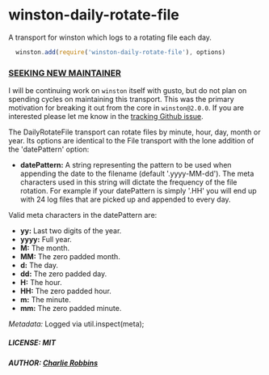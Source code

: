# winston-daily-rotate-file
A transport for winston which logs to a rotating file each day.

``` js
  winston.add(require('winston-daily-rotate-file'), options)
```

### [SEEKING NEW MAINTAINER][maintainer-issue]

I will be continuing work on `winston` itself with gusto, but do not plan on spending cycles on maintaining this transport. This was the primary motivation for breaking it out from the core in `winston@2.0.0`. If you are interested please let me know in the [tracking Github issue][maintainer-issue].

The DailyRotateFile transport can rotate files by minute, hour, day, month or year. Its options are identical to the File transport with the lone addition of the 'datePattern' option:

* __datePattern:__ A string representing the pattern to be used when appending the date to the filename (default '.yyyy-MM-dd'). The meta characters used in this string will dictate the frequency of the file rotation. For example if your datePattern is simply '.HH' you will end up with 24 log files that are picked up and appended to every day.

Valid meta characters in the datePattern are:

* __yy:__ Last two digits of the year.
* __yyyy:__ Full year.
* __M:__ The month.
* __MM:__ The zero padded month.
* __d:__ The day.
* __dd:__ The zero padded day.
* __H:__ The hour.
* __HH:__ The zero padded hour.
* __m:__ The minute.
* __mm:__ The zero padded minute.

*Metadata:* Logged via util.inspect(meta);

##### LICENSE: MIT
##### AUTHOR: [Charlie Robbins](https://github.com/indexzero)

[maintainer-issue]: https://github.com/winstonjs/winston-daily-rotate-file/issues/5

